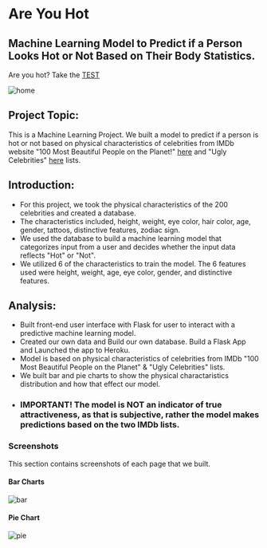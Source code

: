 # Are You Hot
Machine Learning Model to Predict if a Person Looks Hot or Not Based on Their Body Statistics.
-------------
Are you hot? Take the [TEST](https://are-you-hot.herokuapp.com/)

![home](/Images/hot_test.png)

## Project Topic:

This is a Machine Learning Project. We built a model to predict if a person is hot or not based on physical
characteristics of celebrities from IMDb website "100 Most Beautiful People on the Planet!" [here](https://www.imdb.com/list/ls066164634/)
and "Ugly Celebrities" [here](https://www.imdb.com/list/ls064405717/) lists.

## Introduction:

* For this project, we took the physical characteristics of the 200 celebrities and created a database.
* The characteristics included, height, weight, eye color, hair color, age, gender, tattoos, distinctive features, zodiac sign.
* We used the database to build a machine learning model that categorizes input from a user and decides whether the input data reflects "Hot" or "Not".
* We utilized 6 of the characteristics to train the model. The 6 features used were height, weight, age, eye color, gender, and distinctive features.

## Analysis:

* Built front-end user interface with Flask for user to interact with a predictive machine learning model.
* Created our own data and Build our own database. Build a Flask App and Launched the app to Heroku.
* Model is based on physical characteristics of celebrities from IMDb "100 Most Beautiful People on the Planet" & "Ugly Celebrities" lists.
* We built bar and pie charts to show the physical charactaristics distribution and how that effect our model.
* ### IMPORTANT! The model is NOT an indicator of true attractiveness, as that is subjective, rather the model makes predictions based on the two IMDb lists.

### Screenshots
This section contains screenshots of each page that we built.
#### <a id="bar-chart"></a>Bar Charts

![bar](/Images/bar_chart.png)

#### <a id="pie-chart"></a>Pie Chart

![pie](/Images/pie_chart.png)

